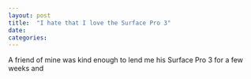 ```yaml
---
layout: post
title:  "I hate that I love the Surface Pro 3"
date:
categories:
---
```


A friend of mine was kind enough to lend me his Surface Pro 3 for a few weeks and 
